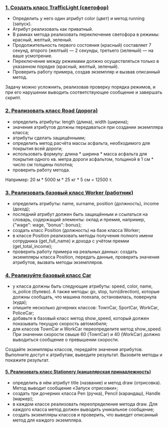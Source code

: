 ### [1. Создать класс TrafficLight (светофор)](https://github.com/kornilovaap/Python_basic/blob/main/Lesson_6/tasks/1.pyy)
  - Определить у него один атрибут color (цвет) и метод running (запуск).
  - Атрибут реализовать как приватный.
  - В рамках метода реализовать переключение светофора в режимы: красный, желтый, зеленый.
  - Продолжительность первого состояния (красный) составляет 7 секунд, второго (желтый) — 2 секунды,
  третьего (зеленый) — на ваше усмотрение.
  - Переключение между режимами должно осуществляться только в указанном порядке (красный, желтый, зеленый).
  - Проверить работу примера, создав экземпляр и вызвав описанный метод.

Задачу можно усложнить, реализовав проверку порядка режимов, и при его нарушении выводить соответствующее сообщение
и завершать скрипт.              
                                                
### [2. Реализовать класс Road (дорога)](https://github.com/kornilovaap/Python_basic/blob/main/Lesson_6/tasks/2.py)
  - определить атрибуты: length (длина), width (ширина);
  - значения атрибутов должны передаваться при создании экземпляра класса;
  - атрибуты сделать защищёнными;
  - определить метод расчёта массы асфальта, необходимого для покрытия всей дороги;
  - использовать формулу: длина * ширина * масса асфальта для покрытия одного кв. метра дороги асфальтом, толщиной в 1 см * число см толщины полотна;
  - проверить работу метода.

Например: 20 м * 5000 м * 25 кг * 5 см = 12500 т.
                        
### [3. Реализовать базовый класс Worker (работник)](https://github.com/kornilovaap/Python_basic/blob/main/Lesson_6/tasks/3.py)
 - определить атрибуты: name, surname, position (должность), income (доход);
 - последний атрибут должен быть защищённым и ссылаться на словарь, содержащий элементы: оклад и премия, например, {"wage": wage, "bonus": bonus};
 - создать класс Position (должность) на базе класса Worker;
 - в классе Position реализовать методы получения полного имени сотрудника (get_full_name) и дохода с учётом премии (get_total_income);
 - проверить работу примера на реальных данных: создать экземпляры класса Position, передать данные, проверить значения атрибутов, вызвать методы экземпляров.  
                                                        
### [4. Реализуйте базовый класс Car](https://github.com/kornilovaap/Python_basic/blob/main/Lesson_6/tasks/4.py)
 - у класса должны быть следующие атрибуты: speed, color, name, is_police (булево). А также методы: go, stop, turn(direction), которые должны сообщать, что машина поехала, остановилась, повернула (куда);
 - опишите несколько дочерних классов: TownCar, SportCar, WorkCar, PoliceCar;
 - добавьте в базовый класс метод show_speed, который должен показывать текущую скорость автомобиля;
 - для классов TownCar и WorkCar переопределите метод show_speed. При значении скорости свыше 60 (TownCar) и 40 (WorkCar) должно выводиться сообщение о превышении скорости.
            
Создайте экземпляры классов, передайте значения атрибутов. Выполните доступ к атрибутам, выведите результат. Вызовите методы и покажите результат.
                                                 
#### [5. Реализовать класс Stationery (канцелярская принадлежность)](https://github.com/kornilovaap/Python_basic/blob/main/Lesson_6/tasks/5.py)
 - определить в нём атрибут title (название) и метод draw (отрисовка). Метод выводит сообщение «Запуск отрисовки»;
 - создать три дочерних класса Pen (ручка), Pencil (карандаш), Handle (маркер);
 - в каждом классе реализовать переопределение метода draw. Для каждого класса метод должен выводить уникальное сообщение;
 - создать экземпляры классов и проверить, что выведет описанный метод для каждого экземпляра.    
                           
                      
